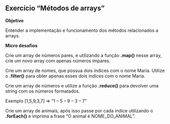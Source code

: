 ## Exercício “Métodos de arrays”

**Objetivo**

Entender a implementação e funcionamento dos métodos relacionados a arrays.

**Micro desafios**

Crie um array de números pares, e utilizando a função **.map()** nesse array, crie um novo array com apenas números ímpares.

Crie um array de nomes, que possua dois índices com o nome Maria. Utilize o **.filter()** para obter apenas esses dois índices com o nome Maria.

Crie um array de números e utilize a função **.reduce()** para devolver uma string com os números formatados.

Exemplo [1,5,9,3,7] => “1 – 5 – 9 – 3 – 7”

Crie um array de animais, após isso passe por cada índice utilizando o **.forEach()** e imprima a frase “O animal é NOME_DO_ANIMAL”.

